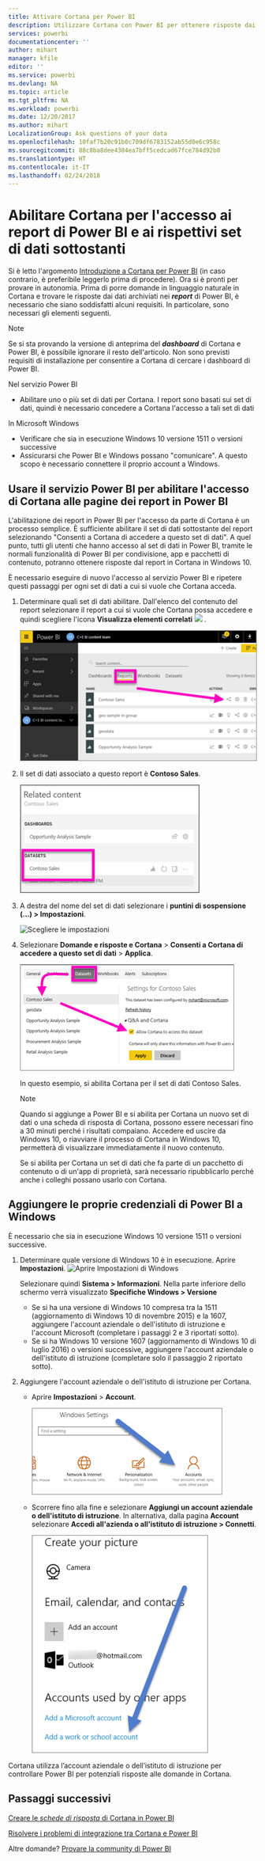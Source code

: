```yaml
---
title: Attivare Cortana per Power BI
description: Utilizzare Cortana con Power BI per ottenere risposte dai dati. Attivare Cortana per ogni set di dati di Power BI e quindi abilitare Cortana per l'accesso ai set di dati da dispositivi Windows.
services: powerbi
documentationcenter: ''
author: mihart
manager: kfile
editor: ''
ms.service: powerbi
ms.devlang: NA
ms.topic: article
ms.tgt_pltfrm: NA
ms.workload: powerbi
ms.date: 12/20/2017
ms.author: mihart
LocalizationGroup: Ask questions of your data
ms.openlocfilehash: 10faf7b20c91b0c709df6783152ab55d0e6c958c
ms.sourcegitcommit: 88c8ba8dee4384ea7bff5cedcad67fce784d92b0
ms.translationtype: HT
ms.contentlocale: it-IT
ms.lasthandoff: 02/24/2018
---
```

# <a name="enable-cortana-to-access-power-bi-reports-and-their-underlying-datasets"></a>Abilitare Cortana per l'accesso ai report di Power BI e ai rispettivi set di dati sottostanti
Si è letto l'argomento [Introduzione a Cortana per Power BI](service-cortana-intro.md) (in caso contrario, è preferibile leggerlo prima di procedere). Ora si è pronti per provare in autonomia.  Prima di porre domande in linguaggio naturale in Cortana e trovare le risposte dai dati archiviati nei ***report*** di Power BI, è necessario che siano soddisfatti alcuni requisiti. In particolare, sono necessari gli elementi seguenti.

> [!NOTE]
> Se si sta provando la versione di anteprima del ***dashboard*** di Cortana e Power BI, è possibile ignorare il resto dell'articolo. Non sono previsti requisiti di installazione per consentire a Cortana di cercare i dashboard di Power BI.
> 
> 

Nel servizio Power BI

* Abilitare uno o più set di dati per Cortana. I report sono basati sui set di dati, quindi è necessario concedere a Cortana l'accesso a tali set di dati

In Microsoft Windows

* Verificare che sia in esecuzione Windows 10 versione 1511 o versioni successive
* Assicurarsi che Power BI e Windows possano "comunicare". A questo scopo è necessario connettere il proprio account a Windows.

## <a name="use-power-bi-service-to-enable-cortana-to-access-report-pages-in-power-bi"></a>Usare il servizio Power BI per abilitare l'accesso di Cortana alle pagine dei report in Power BI
L'abilitazione dei report in Power BI per l'accesso da parte di Cortana è un processo semplice.  È sufficiente abilitare il set di dati sottostante del report selezionando "Consenti a Cortana di accedere a questo set di dati". A quel punto, tutti gli utenti che hanno accesso al set di dati in Power BI, tramite le normali funzionalità di Power BI per condivisione, app e pacchetti di contenuto, potranno ottenere risposte dal report in Cortana in Windows 10.

È necessario eseguire di nuovo l'accesso al servizio Power BI e ripetere questi passaggi per ogni set di dati a cui si vuole che Cortana acceda.

1. Determinare quali set di dati abilitare. Dall'elenco del contenuto del report selezionare il report a cui si vuole che Cortana possa accedere e quindi scegliere l'icona **Visualizza elementi correlati** ![](media/service-cortana-enable/power-bi-cortana-view-related-icon.png) .
   
    ![Visualizzare i contenuti correlati](media/service-cortana-enable/power-bi-view-related.png)
2. Il set di dati associato a questo report è **Contoso Sales**.
   
    ![Set di dati Contoso Sales](media/service-cortana-enable/power-bi-identify-dataset.png)
3. A destra del nome del set di dati selezionare i **puntini di sospensione (...) > Impostazioni**.  
   
    ![Scegliere le impostazioni](media/service-cortana-enable/power-bi-settings-cortana.png)
4. Selezionare **Domande e risposte e Cortana** > **Consenti a Cortana di accedere a questo set di dati** > **Applica**.
   
   ![Accesso di Cortana al set di dati](media/service-cortana-enable/power-bi-cortana-enable-new.png)
   
   In questo esempio, si abilita Cortana per il set di dati Contoso Sales.
   
   > [!NOTE]
   > Quando si aggiunge a Power BI e si abilita per Cortana un nuovo set di dati o una scheda di risposta di Cortana, possono essere necessari fino a 30 minuti perché i risultati compaiano. Accedere ed uscire da Windows 10, o riavviare il processo di Cortana in Windows 10, permetterà di visualizzare immediatamente il nuovo contenuto.
   > 
   > Se si abilita per Cortana un set di dati che fa parte di un pacchetto di contenuto o di un'app di proprietà, sarà necessario ripubblicarlo perché anche i colleghi possano usarlo con Cortana.
   > 
   > 

## <a name="add-your-power-bi-credentials-to-windows"></a>Aggiungere le proprie credenziali di Power BI a Windows
È necessario che sia in esecuzione Windows 10 versione 1511 o versioni successive.

1. Determinare quale versione di Windows 10 è in esecuzione. Aprire **Impostazioni**.
    ![Aprire Impostazioni di Windows](media/service-cortana-enable/power-bi-cortana-windows.png)

    Selezionare quindi **Sistema > Informazioni**. Nella parte inferiore dello schermo verrà visualizzato **Specifiche Windows > Versione**

   * Se si ha una versione di Windows 10 compresa tra la 1511 (aggiornamento di Windows 10 di novembre 2015) e la 1607, aggiungere l'account aziendale o dell'istituto di istruzione e l'account Microsoft (completare i passaggi 2 e 3 riportati sotto).
   * Se si ha Windows 10 versione 1607 (aggiornamento di Windows 10 di luglio 2016) o versioni successive, aggiungere l'account aziendale o dell'istituto di istruzione (completare solo il passaggio 2 riportato sotto).
1. Aggiungere l'account aziendale o dell'istituto di istruzione per Cortana.
   
   * Aprire **Impostazioni** > **Account**.
     
       ![Impostazioni - Account](media/service-cortana-enable/power-bi-windows-accounts.png)
   * Scorrere fino alla fine e selezionare **Aggiungi un account aziendale o dell'istituto di istruzione**. In alternativa, dalla pagina **Account** selezionare **Accedi all'azienda o all'istituto di istruzione > Connetti**.
     
     ![Aggiungere un account aziendale](media/service-cortana-enable/power-bi-add-work-account2.png)

Cortana utilizza l’account aziendale o dell’istituto di istruzione per controllare Power BI per potenziali risposte alle domande in Cortana.

## <a name="next-steps"></a>Passaggi successivi
[Creare le *schede di risposta* di Cortana in Power BI](service-cortana-answer-cards.md)

[Risolvere i problemi di integrazione tra Cortana e Power BI](service-cortana-troubleshoot.md)

Altre domande? [Provare la community di Power BI](http://community.powerbi.com/)

